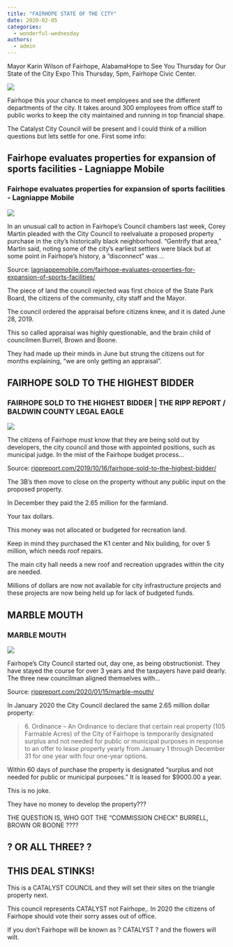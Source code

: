 ```yaml
---
title: "FAIRHOPE STATE OF THE CITY"
date: 2020-02-05
categories: 
  - wonderful-wednesday
authors: 
  - admin
---
```


Mayor Karin Wilson of Fairhope, AlabamaHope to See You Thursday for Our State of the City Expo This Thursday, 5pm, Fairhope Civic Center.

![](https://cdn.rippreport.com/wp-content/uploads/2020/02/84426288_2556415757938125_6766964379234598912_n.jpg)

Fairhope this your chance to meet employees and see the different departments of the city. It takes around 300 employees from office staff to public works to keep the city maintained and running in top financial shape.

The Catalyst City Council will be present and I could think of a million questions but lets settle for one. First some info:

<div class="link-preview">

## Fairhope evaluates properties for expansion of sports facilities - Lagniappe Mobile

### Fairhope evaluates properties for expansion of sports facilities - Lagniappe Mobile

![](https://lagniappemobile.com/wp-content/uploads/2019/06/Twin-Beech-location.png)

In an unusual call to action in Fairhope’s Council chambers last week, Corey Martin pleaded with the City Council to reelvaluate a proposed property purchase in the city’s historically black neighborhood. “Gentrify that area,” Martin said, noting some of the city’s earliest settlers were black but at some point in Fairhope’s history, a “disconnect” was …

Source: [lagniappemobile.com/fairhope-evaluates-properties-for-expansion-of-sports-facilities/](https://lagniappemobile.com/fairhope-evaluates-properties-for-expansion-of-sports-facilities/)

</div>
The piece of land the council rejected was first choice of the State Park Board, the citizens of the community, city staff and the Mayor.

The council ordered the appraisal before citizens knew, and it is dated June 28, 2019.

This so called appraisal was highly questionable, and the brain child of councilmen Burrell, Brown and Boone.

They had made up their minds in June but strung the citizens out for months explaining, “we are only getting an appraisal”.

<div class="link-preview">

## FAIRHOPE SOLD TO THE HIGHEST BIDDER

### FAIRHOPE SOLD TO THE HIGHEST BIDDER | THE RIPP REPORT / BALDWIN COUNTY LEGAL EAGLE

![](https://cdn.rippreport.com/wp-content/uploads/2019/10/fairhope-auction.jpg)

The citizens of Fairhope must know that they are being sold out by developers, the city council and those with appointed positions, such as municipal judge. In the mist of the Fairhope budget process…

Source: [rippreport.com/2019/10/16/fairhope-sold-to-the-highest-bidder/](https://rippreport.com/fairhope-sold-to-the-highest-bidder/)

</div>
The 3B’s then move to close on the property without any public input on the proposed property.

In December they paid the 2.65 million for the farmland.

Your tax dollars.

This money was not allocated or budgeted for recreation land.

Keep in mind they purchased the K1 center and Nix building, for over 5 million, which needs roof repairs.

The main city hall needs a new roof and recreation upgrades within the city are needed.

Millions of dollars are now not available for city infrastructure projects and these projects are now being held up for lack of budgeted funds.

<div class="link-preview">

## MARBLE MOUTH

### MARBLE MOUTH

![](https://cdn.rippreport.com/wp-content/uploads/2020/01/cropped-Jay-Robinson-fb.jpeg)

Fairhope’s City Council started out, day one, as being obstructionist. They have stayed the course for over 3 years and the taxpayers have paid dearly. The three new councilman aligned themselves with…

Source: [rippreport.com/2020/01/15/marble-mouth/](https://rippreport.com/marble-mouth/)

</div>
In January 2020 the City Council declared the same 2.65 million dollar property:

> 6\. Ordinance – An Ordinance to declare that certain real property (105 Farmable Acres) of the City of Fairhope is temporarily designated surplus and not needed for public or municipal purposes in response to an offer to lease property yearly from January 1 through December 31 for one year with four one-year options.

Within 60 days of purchase the property is designated “surplus and not needed for public or municipal purposes.” It is leased for $9000.00 a year.

This is no joke.

They have no money to develop the property???

THE QUESTION IS, WHO GOT THE “COMMISSION CHECK” BURRELL, BROWN OR BOONE ????

## ? OR ALL THREE? ?

## THIS DEAL STINKS!

This is a CATALYST COUNCIL and they will set their sites on the triangle property next.

This council represents CATALYST not Fairhope,. In 2020 the citizens of Fairhope should vote their sorry asses out of office.

If you don’t Fairhope will be known as ? CATALYST ? and the flowers will wilt.
